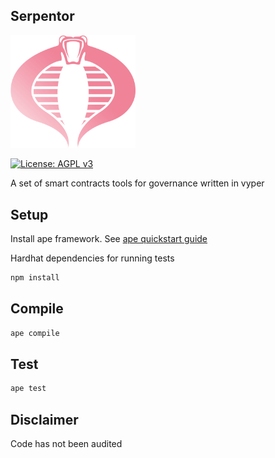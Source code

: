 ## Serpentor

<img src="cobra.png" width="200"> 


[![License: AGPL v3](https://img.shields.io/badge/License-AGPL%20v3-blue.svg)](https://www.gnu.org/licenses/agpl-3.0)

A set of smart contracts tools for governance written in vyper

## Setup

Install ape framework. See [ape quickstart guide](https://docs.apeworx.io/ape/stable/userguides/quickstart.html)

Hardhat dependencies for running tests
```bash
npm install
```

## Compile

```bash
ape compile
```

## Test

```bash
ape test
```

## Disclaimer

Code has not been audited
